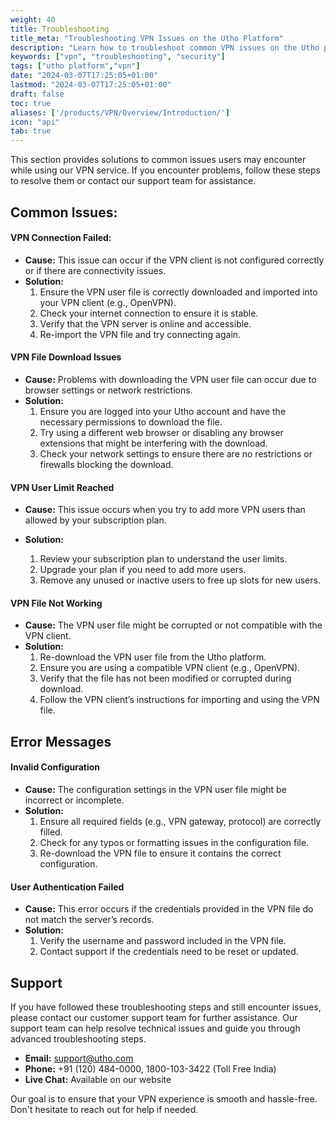 ```yaml
---
weight: 40
title: Troubleshooting
title_meta: "Troubleshooting VPN Issues on the Utho Platform"
description: "Learn how to troubleshoot common VPN issues on the Utho platform, ensuring seamless VPN deployment and management."
keywords: ["vpn", "troubleshooting", "security"]
tags: ["utho platform","vpn"]
date: "2024-03-07T17:25:05+01:00"
lastmod: "2024-03-07T17:25:05+01:00"
draft: false
toc: true
aliases: ['/products/VPN/Overview/Introduction/']
icon: "api"
tab: true
---
```

This section provides solutions to common issues users may encounter while using our VPN service. If you encounter problems, follow these steps to resolve them or contact our support team for assistance.

## Common Issues:

#### VPN Connection Failed:

* **Cause:** This issue can occur if the VPN client is not configured correctly or if there are connectivity issues.
* **Solution:**
  1. Ensure the VPN user file is correctly downloaded and imported into your VPN client (e.g., OpenVPN).
  2. Check your internet connection to ensure it is stable.
  3. Verify that the VPN server is online and accessible.
  4. Re-import the VPN file and try connecting again.

#### VPN File Download Issues

* **Cause:** Problems with downloading the VPN user file can occur due to browser settings or network restrictions.
* **Solution:**
  1. Ensure you are logged into your Utho account and have the necessary permissions to download the file.
  2. Try using a different web browser or disabling any browser extensions that might be interfering with the download.
  3. Check your network settings to ensure there are no restrictions or firewalls blocking the download.

#### VPN User Limit Reached

* **Cause:** This issue occurs when you try to add more VPN users than allowed by your subscription plan.
* **Solution:**

  1. Review your subscription plan to understand the user limits.
  2. Upgrade your plan if you need to add more users.
  3. Remove any unused or inactive users to free up slots for new users.

#### VPN File Not Working

* **Cause:** The VPN user file might be corrupted or not compatible with the VPN client.
* **Solution:**
  1. Re-download the VPN user file from the Utho platform.
  2. Ensure you are using a compatible VPN client (e.g., OpenVPN).
  3. Verify that the file has not been modified or corrupted during download.
  4. Follow the VPN client’s instructions for importing and using the VPN file.

## Error Messages


#### Invalid Configuration

* **Cause:** The configuration settings in the VPN user file might be incorrect or incomplete.
* **Solution:**
  1. Ensure all required fields (e.g., VPN gateway, protocol) are correctly filled.
  2. Check for any typos or formatting issues in the configuration file.
  3. Re-download the VPN file to ensure it contains the correct configuration.

#### User Authentication Failed

* **Cause:** This error occurs if the credentials provided in the VPN file do not match the server’s records.
* **Solution:**
  1. Verify the username and password included in the VPN file.
  2. Contact support if the credentials need to be reset or updated.


## Support

If you have followed these troubleshooting steps and still encounter issues, please contact our customer support team for further assistance. Our support team can help resolve technical issues and guide you through advanced troubleshooting steps.

* **Email:** [support@utho.com](support@utho.com)
* **Phone:**  +91 (120) 484-0000, 1800-103-3422 (Toll Free India)
* **Live Chat:** Available on our website

Our goal is to ensure that your VPN experience is smooth and hassle-free. Don't hesitate to reach out for help if needed.

